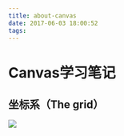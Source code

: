 ```yaml
---
title: about-canvas
date: 2017-06-03 18:00:52
tags:
---
```

# Canvas学习笔记

## 坐标系（The grid）
![](https://mdn.mozillademos.org/files/224/Canvas_default_grid.png)
